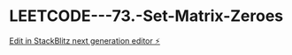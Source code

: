 # LEETCODE---73.-Set-Matrix-Zeroes

[Edit in StackBlitz next generation editor ⚡️](https://stackblitz.com/~/github.com/sspinit88/LEETCODE---73.-Set-Matrix-Zeroes)